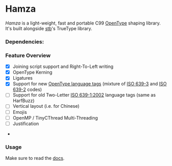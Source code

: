 # Hamza
_Hamza_ is a light-weight, fast and portable C99 [OpenType](https://docs.microsoft.com/en-us/typography/opentype/spec) shaping library.
It's built alongside [stb](https://github.com/nothings/stb)'s TrueType library.
### Dependencies:


### Feature Overview
- [x] Joining script support and Right-To-Left writing
- [x] OpenType Kerning
- [x] Ligatures
- [x] Support for new [OpenType language tags](https://docs.microsoft.com/en-us/typography/opentype/spec/languagetags) (mixture of [ISO 639-3](https://iso639-3.sil.org/) and [ISO 639-2](https://www.loc.gov/standards/iso639-2/php/code_list.php) codes)
- [ ] Support for old Two-Letter [ISO 639-1:2002](https://id.loc.gov/vocabulary/iso639-1.html) language tags (same as HarfBuzz)
- [ ] Vertical layout (i.e. for Chinese)
- [ ] Emojis
- [ ] OpenMP / TinyCThread Multi-Threading
- [ ] Justification
- 
### Usage
Make sure to read the [docs](https://saidwho13.github.io/hamza/).